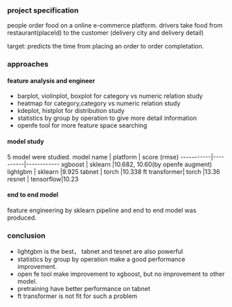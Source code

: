 ### project specification
 people order food on a online e-commerce platform. drivers take food from restaurant(placeId) to the customer (delivery city and delivery detail)

target: predicts the time from placing an order to order completation.
 ### approaches
 #### feature analysis and engineer
 - barplot, violinplot, boxplot for category vs numeric relation study
 - heatmap for category,category vs numeric relation study
 - kdeplot, histplot for distribution study
 - statistics by group by operation to give more detail information
 - openfe tool for more feature space searching 
 #### model study
 5 model were studied.
 model name | platform | score (rmse)
 -----------|----------|------------
 xgboost   | sklearn  |10.682, 10.60(by openfe augment)
lightgbm   | sklearn  |9.925
tabnet    | torch    |10.338
ft transformer| torch  |13.36
resnet    | tensorflow|10.23
#### end to end model
feature engineering by sklearn pipeline and end to end model was produced.
### conclusion
+ lightgbm is the best， tabnet and tesnet are also powerful
+ statistics by group by operation make a good performance improvement.
+ open fe tool make improvement to xgboost, but no improvement to other model.
+ pretraining have better performance on tabnet
+ ft transformer is not fit for such a problem


